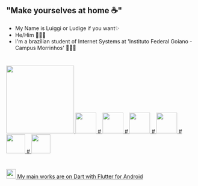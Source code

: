 
## "Make yourselves at home ☕"
- My Name is Luiggi or Ludige if you want✨
- He/Him 👨🏻‍💻
- I'm a brazilian student of Internet Systems at 'Instituto Federal Goiano - Campus Morrinhos' 🙋🏻‍♂️
#
<div>
<a href="https://github.com/ludige">
<img loading="lazy" height="180em" src="https://github-readme-stats.vercel.app/api/top-langs/?username=ludige&layout=compact&langs_count=7&theme=dracula"/>
    <img loading="lazy" src="https://cdn.jsdelivr.net/gh/devicons/devicon/icons/java/java-original.svg" width="55" height="55"/>
    #
    <img loading="lazy" src="https://cdn.jsdelivr.net/gh/devicons/devicon/icons/javascript/javascript-original.svg" width="55" height="55"/>
    #
    <img loading="lazy" src="https://cdn.jsdelivr.net/gh/devicons/devicon/icons/nodejs/nodejs-original.svg" width="55" height="55"/>
    #
    <img loading="lazy" src="https://cdn.jsdelivr.net/gh/devicons/devicon/icons/python/python-plain.svg" width="55" height="55"/>
    #
    <img loading="lazy" src="https://cdn.jsdelivr.net/gh/devicons/devicon/icons/dart/dart-original.svg" width="50" height="50"/>
    #
    <img loading="lazy" src="https://cdn.jsdelivr.net/gh/devicons/devicon/icons/flutter/flutter-original.svg" width="50" height="50"/> 
</div>

#
<img loading="lazy" src="https://cdn.jsdelivr.net/gh/devicons/devicon/icons/flutter/flutter-original.svg" width="25" height="25"/> My main works are on Dart with Flutter for Android


